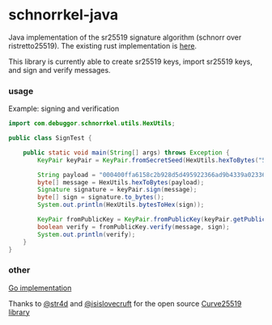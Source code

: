 
# schnorrkel-java

Java implementation of the sr25519 signature algorithm (schnorr over ristretto25519). The existing rust implementation is [here](https://github.com/w3f/schnorrkel).

This library is currently able to create sr25519 keys, import sr25519 keys, and sign and verify messages. 


### usage

Example: signing and verification

```java
import com.debuggor.schnorrkel.utils.HexUtils;

public class SignTest {

    public static void main(String[] args) throws Exception {
        KeyPair keyPair = KeyPair.fromSecretSeed(HexUtils.hexToBytes("579d7aa286b37b800b95fe41adabbf0c2a577caf2854baeca98f8fb242ff43ae"));

        String payload = "000400ffa6158c2b928d5d495922366ad9b4339a023366b322fb22f4db12751e0ea93f5ca10fa50300005ffdae0956deb76e40b94af6e990717a7f8956a1920007739ff4b901f386";
        byte[] message = HexUtils.hexToBytes(payload);
        Signature signature = keyPair.sign(message);
        byte[] sign = signature.to_bytes();
        System.out.println(HexUtils.bytesToHex(sign));

        KeyPair fromPublicKey = KeyPair.fromPublicKey(keyPair.getPublicKey().toPublicKey());
        boolean verify = fromPublicKey.verify(message, sign);
        System.out.println(verify);
    }
}
```


### other 

[Go implementation](https://github.com/ChainSafe/go-schnorrkel)

Thanks to [@str4d](https://github.com/str4d) and [@isislovecruft](https://github.com/isislovecruft) for the open source [Curve25519 library](https://github.com/cryptography-cafe/curve25519-elisabeth/)






